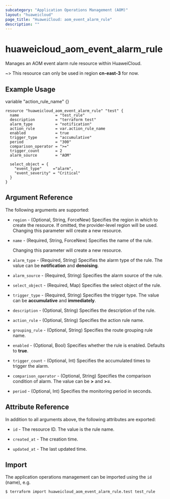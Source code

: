 ```yaml
---
subcategory: "Application Operations Management (AOM)"
layout: "huaweicloud"
page_title: "HuaweiCloud: aom_event_alarm_rule"
description: ""
---
```


# huaweicloud_aom_event_alarm_rule

Manages an AOM event alarm rule resource within HuaweiCloud.

~> This resource can only be used in region **cn-east-3** for now.

## Example Usage

variable "action_rule_name" {}

```hcl
resource "huaweicloud_aom_event_alarm_rule" "test" {
  name                = "test_rule"
  description         = "terraform test"
  alarm_type          = "notification"
  action_rule         = var.action_rule_name
  enabled             = true
  trigger_type        = "accumulative"
  period              = "300"
  comparison_operator = ">="
  trigger_count       = 2
  alarm_source        = "AOM"

  select_object = {
    "event_type"     ="alarm",
    "event_severity" = "Critical"
  }
}
```

## Argument Reference

The following arguments are supported:

* `region` - (Optional, String, ForceNew) Specifies the region in which to create the resource.
  If omitted, the provider-level region will be used. Changing this parameter will create a new resource.

* `name` - (Required, String, ForceNew) Specifies the name of the rule.

  Changing this parameter will create a new resource.

* `alarm_type` - (Required, String) Specifies the alarm type of the rule.
  The value can be **notification** and **denoising**.

* `alarm_source` - (Required, String) Specifies the alarm source of the rule.

* `select_object` - (Required, Map) Specifies the select object of the rule.

* `trigger_type` - (Required, String) Specifies the trigger type.
  The value can be **accumulative** and **immediately**.

* `description` - (Optional, String) Specifies the description of the rule.

* `action_rule` - (Optional, String) Specifies the action rule name.

* `grouping_rule` - (Optional, String) Specifies the route grouping rule name.

* `enabled` - (Optional, Bool) Specifies whether the rule is enabled. Defaults to **true**.

* `trigger_count` - (Optional, Int) Specifies the accumulated times to trigger the alarm.

* `comparison_operator` - (Optional, String) Specifies the comparison condition of alarm.
  The value can be **>** and **>=**.

* `period` - (Optional, Int) Specifies the monitoring period in seconds.

## Attribute Reference

In addition to all arguments above, the following attributes are exported:

* `id` - The resource ID. The value is the rule name.

* `created_at` - The creation time.

* `updated_at` - The last updated time.

## Import

The application operations management can be imported using the `id` (name), e.g.

```bash
$ terraform import huaweicloud_aom_event_alarm_rule.test test_rule
```
